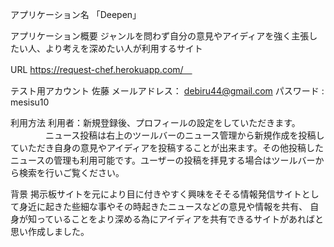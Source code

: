 アプリケーション名
「Deepen」

アプリケーション概要
ジャンルを問わず自分の意見やアイディアを強く主張したい人、より考えを深めたい人が利用するサイト

URL
https://request-chef.herokuapp.com/　

テスト用アカウント 佐藤
メールアドレス： debiru44@gmail.com 
パスワード : mesisu10

利用方法
利用者：新規登録後、プロフィールの設定をしていただきます。
　　　　ニュース投稿は右上のツールバーのニュース管理から新規作成を投稿していただき自身の意見やアイディアを投稿することが出来ます。その他投稿したニュースの管理も利用可能です。ユーザーの投稿を拝見する場合はツールバーから検索を行いご覧ください。

背景
掲示板サイトを元により目に付きやすく興味をそそる情報発信サイトとして身近に起きた些細な事やその時起きたニュースなどの意見や情報を共有、
自身が知っていることをより深める為にアイディアを共有できるサイトがあればと思い作成しました。
